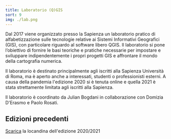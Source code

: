 ```yaml
---
title: Laboratorio (Q)GIS
sort: 9
img: ./lab.png
---
```


Dal 2017 viene organizzato presso la Sapienza un laboratorio pratico di alfabetizzazione sulle tecnologie relative ai Sistemi Informativi Geografici (GIS), con particolare riguardo al software libero QGIS. Il laboratorio si pone l’obiettivo di fornire le basi teoriche e pratiche necessarie per impostare e sviluppare indipendentemente i propri progetti GIS e affrontare il mondo della cartografia numerica.

Il laboratorio è destinato principalmente agli iscritti alla Sapienza Università di Roma, ma è aperto anche a interessati, studenti o professionisti esterni. A causa della pandemia l'edizione 2020 si è tenuta online e quella 2021 è stata strettamente limitata agli iscritti alla Sapienza.

Il laboratorio è coordinato da Julian Bogdani in collaborazione con Domizia D'Erasmo e Paolo Rosati.

## Edizioni precedenti

[Scarica]((https://www.dropbox.com/s/ti686ac6mfm61ig/locandina-labgis-2021.pdf?dl=0)) la locandina dell'edizione 2020/2021
